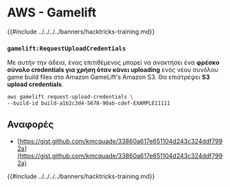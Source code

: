 # AWS - Gamelift

{{#include ../../../../banners/hacktricks-training.md}}

### `gamelift:RequestUploadCredentials`

Με αυτήν την άδεια, ένας επιτιθέμενος μπορεί να ανακτήσει ένα **φρέσκο σύνολο credentials για χρήση όταν κάνει uploading** ενός νέου συνόλου game build files στο Amazon GameLift's Amazon S3. Θα επιστρέψει **S3 upload credentials**.
```bash
aws gamelift request-upload-credentials \
--build-id build-a1b2c3d4-5678-90ab-cdef-EXAMPLE11111
```
## Αναφορές

- [https://gist.github.com/kmcquade/33860a617e651104d243c324ddf7992a](https://gist.github.com/kmcquade/33860a617e651104d243c324ddf7992a)

{{#include ../../../../banners/hacktricks-training.md}}
